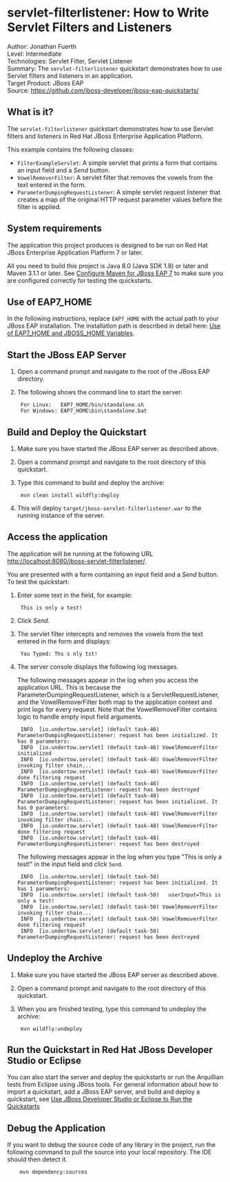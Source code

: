 servlet-filterlistener: How to Write Servlet Filters and Listeners
================================================================
Author: Jonathan Fuerth  
Level: Intermediate  
Technologies: Servlet Filter, Servlet Listener  
Summary: The `servlet-filterlistener` quickstart demonstrates how to use Servlet filters and listeners in an application.  
Target Product: JBoss EAP  
Source: <https://github.com/jboss-developer/jboss-eap-quickstarts/>  

What is it?
-----------

The `servlet-filterlistener` quickstart demonstrates how to use Servlet filters and listeners in Red Hat JBoss Enterprise Application Platform. 

This example contains the following classes:

* `FilterExampleServlet`: A simple servlet that prints a form that contains an input field and a *Send* button. 
* `VowelRemoverFilter`: A servlet filter that removes the vowels from the text entered in the form.
* `ParameterDumpingRequestListener`: A simple servlet request listener that creates a map of the original HTTP request parameter values before the filter is applied.


System requirements
-------------------

The application this project produces is designed to be run on Red Hat JBoss Enterprise Application Platform 7 or later. 

All you need to build this project is Java 8.0 (Java SDK 1.8) or later and Maven 3.1.1 or later. See [Configure Maven for JBoss EAP 7](https://github.com/jboss-developer/jboss-developer-shared-resources/blob/master/guides/CONFIGURE_MAVEN_JBOSS_EAP7.md#configure-maven-to-build-and-deploy-the-quickstarts) to make sure you are configured correctly for testing the quickstarts.


Use of EAP7_HOME
---------------

In the following instructions, replace `EAP7_HOME` with the actual path to your JBoss EAP installation. The installation path is described in detail here: [Use of EAP7_HOME and JBOSS_HOME Variables](https://github.com/jboss-developer/jboss-developer-shared-resources/blob/master/guides/USE_OF_EAP7_HOME.md#use-of-eap_home-and-jboss_home-variables).


Start the JBoss EAP Server
-------------------------

1. Open a command prompt and navigate to the root of the JBoss EAP directory.
2. The following shows the command line to start the server:

        For Linux:   EAP7_HOME/bin/standalone.sh
        For Windows: EAP7_HOME\bin\standalone.bat


Build and Deploy the Quickstart
-------------------------

1. Make sure you have started the JBoss EAP server as described above.
2. Open a command prompt and navigate to the root directory of this quickstart.
3. Type this command to build and deploy the archive:

        mvn clean install wildfly:deploy

4. This will deploy `target/jboss-servlet-filterlistener.war` to the running instance of the server.


Access the application 
---------------------

The application will be running at the following URL <http://localhost:8080/jboss-servlet-filterlistener/>.

You are presented with a form containing an input field and a *Send* button. To test the quickstart:

1. Enter some text in the field, for example: 

        This is only a test!
2. Click *Send*.
3. The servlet filter intercepts and removes the vowels from the text entered in the form and displays: 

        You Typed: Ths s nly tst!
4. The server console displays the following log messages.

   The following messages appear in the log when you access the application URL. This is because the ParameterDumpingRequestListener, which is a ServletRequestListener, and the VowelRemoverFilter both map to the application context and print logs for every request. Note that the VowelRemoveFilter contains logic to handle empty input field arguments.

        INFO  [io.undertow.servlet] (default task-46) ParameterDumpingRequestListener: request has been initialized. It has 0 parameters:
        INFO  [io.undertow.servlet] (default task-46) VowelRemoverFilter initialized
        INFO  [io.undertow.servlet] (default task-46) VowelRemoverFilter invoking filter chain...
        INFO  [io.undertow.servlet] (default task-46) VowelRemoverFilter done filtering request
        INFO  [io.undertow.servlet] (default task-46) ParameterDumpingRequestListener: request has been destroyed
        INFO  [io.undertow.servlet] (default task-48) ParameterDumpingRequestListener: request has been initialized. It has 0 parameters:
        INFO  [io.undertow.servlet] (default task-48) VowelRemoverFilter invoking filter chain...
        INFO  [io.undertow.servlet] (default task-48) VowelRemoverFilter done filtering request
        INFO  [io.undertow.servlet] (default task-48) ParameterDumpingRequestListener: request has been destroyed

        
    The following messages appear in the log when you type "This is only a test!" in the input field and click `Send`. 
        
        INFO  [io.undertow.servlet] (default task-50) ParameterDumpingRequestListener: request has been initialized. It has 1 parameters:
        INFO  [io.undertow.servlet] (default task-50)   userInput=This is only a test!
        INFO  [io.undertow.servlet] (default task-50) VowelRemoverFilter invoking filter chain...
        INFO  [io.undertow.servlet] (default task-50) VowelRemoverFilter done filtering request
        INFO  [io.undertow.servlet] (default task-50) ParameterDumpingRequestListener: request has been destroyed

Undeploy the Archive
--------------------

1. Make sure you have started the JBoss EAP server as described above.
2. Open a command prompt and navigate to the root directory of this quickstart.
3. When you are finished testing, type this command to undeploy the archive:

        mvn wildfly:undeploy


Run the Quickstart in Red Hat JBoss Developer Studio or Eclipse
-------------------------------------
You can also start the server and deploy the quickstarts or run the Arquillian tests from Eclipse using JBoss tools. For general information about how to import a quickstart, add a JBoss EAP server, and build and deploy a quickstart, see [Use JBoss Developer Studio or Eclipse to Run the Quickstarts](https://github.com/jboss-developer/jboss-developer-shared-resources/blob/master/guides/USE_JBDS.md#use-jboss-developer-studio-or-eclipse-to-run-the-quickstarts) 


Debug the Application
------------------------------------

If you want to debug the source code of any library in the project, run the following command to pull the source into your local repository. The IDE should then detect it.

        mvn dependency:sources

